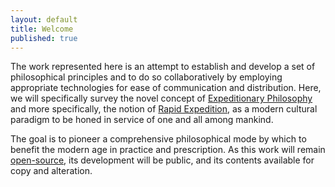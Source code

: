 ```yaml
---
layout: default
title: Welcome
published: true
---
```


The work represented here is an attempt to establish and develop a set of philosophical principles and to do so collaboratively by employing appropriate technologies for ease of communication and distribution.  Here, we will specifically survey the novel concept of [Expeditionary Philosophy]() and more specifically, the notion of [Rapid Expedition](), as a modern cultural paradigm to be honed in service of one and all among mankind.

The goal is to pioneer a comprehensive philosophical mode by which to benefit the modern age in practice and prescription.  As this work will remain [open-source](https://en.wikipedia.org/wiki/Open-source_movement#Beyond_software), its development will be public, and its contents available for copy and alteration.
